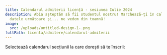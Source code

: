 ```yaml
---
title: Calendarul admiterii licență - sesiunea Iulie 2024
description: Abia așteptăm să fii studentul nostru! Marchează-ți în calendar
  datele următoare și... ne vedem din toamnă!
image:
  src: /uploads/untitled-design-1-.png
fullPath: licenta/admitere/calendarul-admiterii
---
```

Selectează calendarul secțiunii la care dorești să te înscrii:

<Attachment label="Calendar pentru secțiunea 6L de la Facultatea de Automatică și Calculatoare, domeniile Calculatoare și Tehnologia Informației și Ingineria Sistemelor" internal="licenta/admitere/calendarul-admiterii/calendarul-admiterii-licenta-sectiunea-6l"></Attachment>

<Attachment label="Calendar pentru secțiunea 12L de la Facultatea de Automatică și Calculatoare, Informatică" internal="licenta/admitere/calendarul-admiterii/calendarul-admiterii-licenta-sectiunea-10l"></Attachment>

<Attachment label="Calendar pentru secțiunea 10L de la Facultatea de Automatică și Calculatoare, Informatică la distanță" internal="licenta/admitere/calendarul-admiterii/calendarul-admiterii-licenta-sectiunea-10dl-id"></Attachment>
